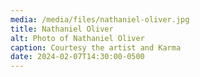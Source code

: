 ```yaml
---
media: /media/files/nathaniel-oliver.jpg
title: Nathaniel Oliver
alt: Photo of Nathaniel Oliver
caption: Courtesy the artist and Karma
date: 2024-02-07T14:30:00-0500
---
```

